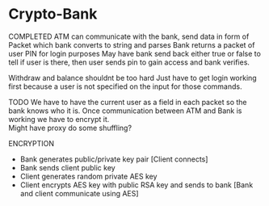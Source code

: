 Crypto-Bank
===========

COMPLETED
ATM can communicate with the bank, send data in form of Packet which bank converts to string and parses
Bank returns a packet of user PIN for login purposes
	May have bank send back either true or false to tell if user is there, then user sends pin to gain access
	and bank verifies.

Withdraw and balance shouldnt be too hard
	Just have to get login working first because a user is not specified on the input for those commands.


TODO
We have to have the current user as a field in each packet so the bank knows who it is.
Once communication between ATM and Bank is working we have to encrypt it.  
	Might have proxy do some shuffling?



ENCRYPTION
- Bank generates public/private key pair
[Client connects]
- Bank sends client public key
- Client generates random private AES key
- Client encrypts AES key with public RSA key and sends to bank
[Bank and client communicate using AES]
